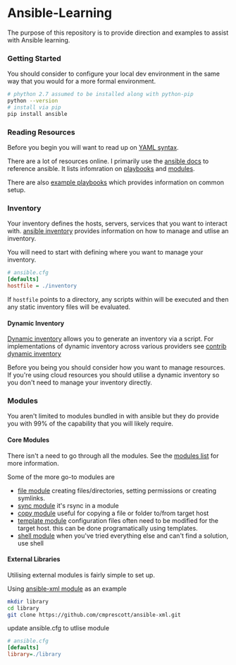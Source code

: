Ansible-Learning
================

The purpose of this repository is to provide direction and examples to assist with Ansible learning.

### Getting Started

You should consider to configure your local dev environment in the same way that you would for a more formal environment.

```bash
# phython 2.7 assumed to be installed along with python-pip
python --version
# install via pip
pip install ansible
```

### Reading Resources

Before you begin you will want to read up on [YAML syntax](http://docs.ansible.com/ansible/YAMLSyntax.html).

There are a lot of resources online. I primarily use the [ansible docs](http://docs.ansible.com/ansible/index.html) to reference ansible. It lists infomration on [playbooks](http://docs.ansible.com/ansible/playbooks.html) and [modules](http://docs.ansible.com/ansible/modules_by_category.html).

There are also [example playbooks](https://github.com/ansible/ansible-examples) which provides information on common setup. 

### Inventory

Your inventory defines the hosts, servers, services that you want to interact with. [ansible inventory](http://docs.ansible.com/ansible/intro_inventory.html) provides information on how to manage and utlise an inventory.

You will need to start with defining where you want to manage your inventory.

```ansible.cfg
# ansible.cfg
[defaults]
hostfile = ./inventory
```

If `hostfile` points to a directory, any scripts within will be executed and then any static inventory files will be evaluated.

#### Dynamic Inventory

[Dynamic inventory](http://docs.ansible.com/ansible/intro_dynamic_inventory.html) allows you to generate an inventory via a script. For implementations of dynamic inventory across various providers see [contrib dynamic inventory](https://github.com/ansible/ansible/tree/devel/contrib/inventory)

Before you being you should consider how you want to manage resources. If you're using cloud resources you should utilise a dynamic inventory so you don't need to manage your inventory directly.

### Modules

You aren't limited to modules bundled in with ansible but they do provide you with 99% of the capability that you will likely require.

#### Core Modules

There isn't a need to go through all the modules. See the [modules list](http://docs.ansible.com/ansible/modules_by_category.html) for more information.

Some of the more go-to modules are

- [file module](http://docs.ansible.com/ansible/file_module.html) creating files/directories, setting permissions or creating symlinks.
- [sync module](http://docs.ansible.com/ansible/synchronize_module.html) it's rsync in a module
- [copy module](http://docs.ansible.com/ansible/copy_module.html) useful for copying a file or folder to/from target host
- [template module](http://docs.ansible.com/ansible/template_module.html) configuration files often need to be modified for the target host. this can be done programatically using templates.
- [shell module](http://docs.ansible.com/ansible/shell_module.html) when you've tried everything else and can't find a solution, use shell

#### External Libraries

Utilising external modules is fairly simple to set up.

Using [ansible-xml module](https://github.com/cmprescott/ansible-xml) as an example

```bash
mkdir library
cd library
git clone https://github.com/cmprescott/ansible-xml.git
```

update ansible.cfg to utlise module
```ansible.cfg
# ansible.cfg
[defaults]
library=./library
```
